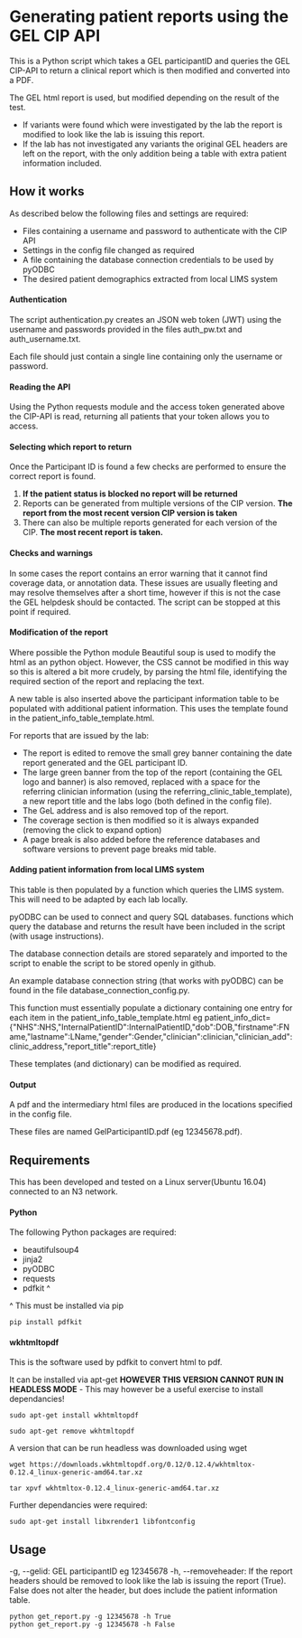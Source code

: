 # Generating patient reports using the GEL CIP API
This is a Python script which takes a GEL participantID and queries the GEL CIP-API to return a clinical report which is then modified and converted into a PDF.

The GEL html report is used, but modified depending on the result of the test. 
- If variants were found which were investigated by the lab the report is modified to look like the lab is issuing this report.
- If the lab has not investigated any variants the original GEL headers are left on the report, with the only addition being a table with extra patient information included.

## How it works
As described below the following files and settings are required:

- Files containing a username and password to authenticate with the CIP API
- Settings in the config file changed as required 
- A file containing the database connection credentials to be used by pyODBC
- The desired patient demographics extracted from local LIMS system

#### Authentication
The script authentication.py creates an JSON web token (JWT) using the username and passwords provided in the files auth_pw.txt and auth_username.txt.

Each file should just contain a single line containing only the username or password.
#### Reading the API
Using the Python requests module and the access token generated above the CIP-API is read, returning all patients that your token allows you to access.
#### Selecting which report to return
Once the Participant ID is found a few checks are performed to ensure the correct report is found.
1. **If the patient status is blocked no report will be returned**
2. Reports can be generated from multiple versions of the CIP version. **The report from the most recent version CIP version is taken**
3. There can also be multiple reports generated for each version of the CIP. **The most recent report is taken.**
#### Checks and warnings
In some cases the report contains an error warning that it cannot find coverage data, or annotation data. These issues are usually fleeting and may resolve themselves after a short time, however if this is not the case the GEL helpdesk should be contacted. The script can be stopped at this point if required.

#### Modification of the report
Where possible the Python module Beautiful soup is used to modify the html as an python object. However, the CSS cannot be modified in this way so this is altered a bit more crudely, by parsing the html file, identifying the required section of the report and replacing the text.

A new table is also inserted above the participant information table to be populated with additional patient information. This uses the template found in the patient_info_table_template.html.

For reports that are issued by the lab:
- The report is edited to remove the small grey banner containing the date report generated and the GEL participant ID.
- The large green banner from the top of the report (containing the GEL logo and banner) is also removed, replaced with a space for the referring clinician information (using the referring_clinic_table_template), a new report title and the labs logo (both defined in the config file).
- The GeL address and is also removed top of the report.
- The coverage section is then modified so it is always expanded (removing the click to expand option)
- A page break is also added before the reference databases and software versions to prevent page breaks mid table.


#### Adding patient information from local LIMS system
This table is then populated by a function which queries the LIMS system. This will need to be adapted by each lab locally.

pyODBC can be used to connect and query SQL databases. functions which query the database and returns the result have been included in the script (with usage instructions).

The database connection details are stored separately and imported to the script to enable the script to be stored openly in github. 

An example database connection string (that works with pyODBC) can be found in the file database_connection_config.py. 

This function must essentially populate a dictionary containing one entry for each item in the patient_info_table_template.html eg patient_info_dict={"NHS":NHS,"InternalPatientID":InternalPatientID,"dob":DOB,"firstname":FName,"lastname":LName,"gender":Gender,"clinician":clinician,"clinician_add":clinic_address,"report_title":report_title}

These templates (and dictionary) can be modified as required.
#### Output
A pdf and the intermediary html files are produced in the locations specified in the config file.

These files are named GelParticipantID.pdf (eg 12345678.pdf).
## Requirements
This has been developed and tested on a Linux server(Ubuntu 16.04) connected to an N3 network.

#### Python
The following Python packages are required:

- beautifulsoup4 
- jinja2 
- pyODBC 
- requests
- pdfkit ^ 

^ This must be installed via pip
 
	pip install pdfkit

#### wkhtmltopdf
This is the software used by pdfkit to convert html to pdf.

It can be installed via apt-get **HOWEVER THIS VERSION CANNOT RUN IN HEADLESS MODE**  - This may however be a useful exercise to install dependancies!

	sudo apt-get install wkhtmltopdf
	
	sudo apt-get remove wkhtmltopdf

A version that can be run headless was downloaded using wget

	wget https://downloads.wkhtmltopdf.org/0.12/0.12.4/wkhtmltox-0.12.4_linux-generic-amd64.tar.xz

	tar xpvf wkhtmltox-0.12.4_linux-generic-amd64.tar.xz

Further dependancies were required:

	sudo apt-get install libxrender1 libfontconfig

## Usage
-g, --gelid: 	GEL participantID eg 12345678
-h, --removeheader: 	If the report headers should be removed to look like the lab is issuing the report (True). False does not alter the header, but does include the patient information table.

	python get_report.py -g 12345678 -h True
	python get_report.py -g 12345678 -h False
